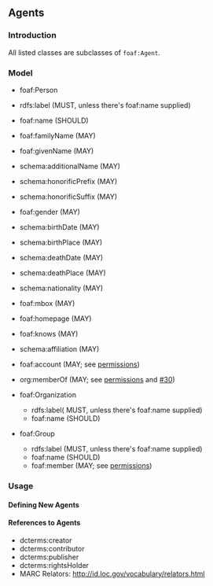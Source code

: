 
## Agents

### Introduction

All listed classes are subclasses of `foaf:Agent`. 

### Model

* foaf:Person
 * rdfs:label (MUST, unless there's foaf:name supplied)
 * foaf:name (SHOULD) 
 * foaf:familyName (MAY)
 * foaf:givenName (MAY)
 * schema:additionalName (MAY)
 * schema:honorificPrefix (MAY)
 * schema:honorificSuffix (MAY)

 * foaf:gender (MAY)
 * schema:birthDate (MAY)
 * schema:birthPlace (MAY)
 * schema:deathDate (MAY)
 * schema:deathPlace (MAY)
 * schema:nationality (MAY)

 * foaf:mbox (MAY)
 * foaf:homepage (MAY)
 * foaf:knows (MAY)
 * schema:affiliation (MAY)
 * foaf:account (MAY; see [permissions](permissions.md))
 * org:memberOf (MAY; see [permissions](permissions.md) and [#30](https://github.com/hybox/models/issues/30))

* foaf:Organization
  * rdfs:label( MUST, unless there's foaf:name supplied)
  * foaf:name (SHOULD)

* foaf:Group
  * rdfs:label (MUST, unless there's foaf:name supplied)
  * foaf:name (SHOULD)
  * foaf:member (MAY; see [permissions](permissions.md))

### Usage

#### Defining New Agents

#### References to Agents

* dcterms:creator
* dcterms:contributor
* dcterms:publisher
* dcterms:rightsHolder
* MARC Relators: http://id.loc.gov/vocabulary/relators.html



